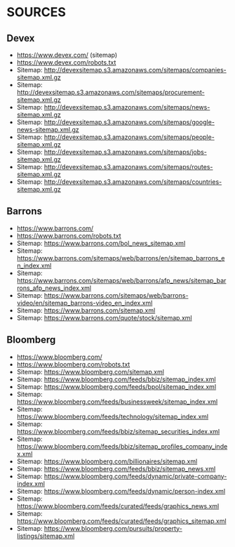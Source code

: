 # SOURCES

## Devex
- https://www.devex.com/ (sitemap)
- https://www.devex.com/robots.txt
- Sitemap: http://devexsitemap.s3.amazonaws.com/sitemaps/companies-sitemap.xml.gz
- Sitemap: http://devexsitemap.s3.amazonaws.com/sitemaps/procurement-sitemap.xml.gz
- Sitemap: http://devexsitemap.s3.amazonaws.com/sitemaps/news-sitemap.xml.gz
- Sitemap: http://devexsitemap.s3.amazonaws.com/sitemaps/google-news-sitemap.xml.gz
- Sitemap: http://devexsitemap.s3.amazonaws.com/sitemaps/people-sitemap.xml.gz
- Sitemap: http://devexsitemap.s3.amazonaws.com/sitemaps/jobs-sitemap.xml.gz
- Sitemap: http://devexsitemap.s3.amazonaws.com/sitemaps/routes-sitemap.xml.gz
- Sitemap: http://devexsitemap.s3.amazonaws.com/sitemaps/countries-sitemap.xml.gz

## Barrons
- https://www.barrons.com/
- https://www.barrons.com/robots.txt
- Sitemap: https://www.barrons.com/bol_news_sitemap.xml
- Sitemap: https://www.barrons.com/sitemaps/web/barrons/en/sitemap_barrons_en_index.xml
- Sitemap: https://www.barrons.com/sitemaps/web/barrons/afp_news/sitemap_barrons_afp_news_index.xml
- Sitemap: https://www.barrons.com/sitemaps/web/barrons-video/en/sitemap_barrons-video_en_index.xml
- Sitemap: https://www.barrons.com/sitemap.xml
- Sitemap: https://www.barrons.com/quote/stock/sitemap.xml

## Bloomberg
- https://www.bloomberg.com/
- https://www.bloomberg.com/robots.txt
- Sitemap: https://www.bloomberg.com/sitemap.xml
- Sitemap: https://www.bloomberg.com/feeds/bbiz/sitemap_index.xml
- Sitemap: https://www.bloomberg.com/feeds/bpol/sitemap_index.xml
- Sitemap: https://www.bloomberg.com/feeds/businessweek/sitemap_index.xml
- Sitemap: https://www.bloomberg.com/feeds/technology/sitemap_index.xml
- Sitemap: https://www.bloomberg.com/feeds/bbiz/sitemap_securities_index.xml
- Sitemap: https://www.bloomberg.com/feeds/bbiz/sitemap_profiles_company_index.xml
- Sitemap: https://www.bloomberg.com/billionaires/sitemap.xml
- Sitemap: https://www.bloomberg.com/feeds/bbiz/sitemap_news.xml
- Sitemap: https://www.bloomberg.com/feeds/dynamic/private-company-index.xml
- Sitemap: https://www.bloomberg.com/feeds/dynamic/person-index.xml
- Sitemap: https://www.bloomberg.com/feeds/curated/feeds/graphics_news.xml
- Sitemap: https://www.bloomberg.com/feeds/curated/feeds/graphics_sitemap.xml
- Sitemap: https://www.bloomberg.com/pursuits/property-listings/sitemap.xml
